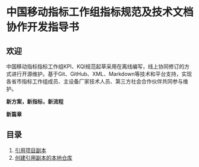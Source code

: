 # 中国移动指标工作组指标规范及技术文档协作开发指导书 #



## 欢迎 ##

中国移动指标指标工作组KPI、KQI规范起草采用在离线编写，线上协同修订的方式进行开源维护。基于Git、GitHub、XML、Markdown等技术和平台支持，实现各省市指标工作组成员、主设备厂家技术人员、第三方社会合作伙伴共同参与维护。

**新方案，新指标，新流程**

**新篇章**

## 目录 ##

1.  [引用项目副本](/docs/fork_from_origin.md)
2.  [创建引用副本的本地仓库](/docs/clone_from_my_fork.md "创建引用副本的本地仓库")
